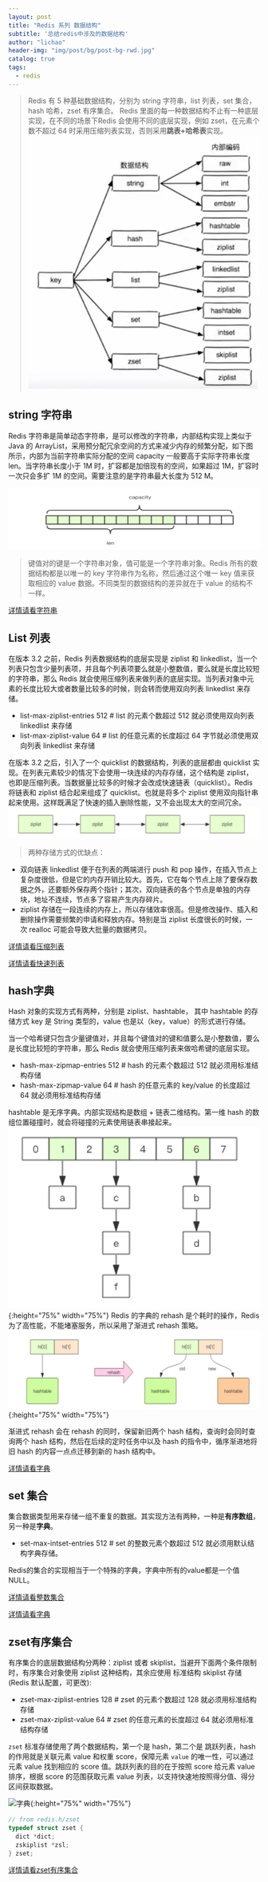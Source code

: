 ```yaml
---
layout: post
title: "Redis 系列 数据结构"
subtitle: '总结redis中涉及的数据结构'
author: "lichao"
header-img: "img/post/bg/post-bg-rwd.jpg"
catalog: true
tags:
  - redis 
---
```


> Redis 有 5 种基础数据结构，分别为 string 字符串，list 列表，set 集合，hash 哈希，zset 有序集合。 Redis 里面的每一种数据结构不止有一种底层实现，在不同的场景下Redis 会使用不同的底层实现，例如 zset，在元素个数不超过 64 时采用压缩列表实现，否则采用**跳表+哈希表**实现。
![数据结构](/img/post/store/redis/数据结构.jpeg)

## string 字符串
Redis 字符串是简单动态字符串，是可以修改的字符串，内部结构实现上类似于 Java 的 ArrayList，采用预分配冗余空间的方式来减少内存的频繁分配，如下图所示，内部为当前字符串实际分配的空间 capacity 一般要高于实际字符串长度 len。当字符串长度小于 1M 时，扩容都是加倍现有的空间，如果超过 1M，扩容时一次只会多扩 1M 的空间。需要注意的是字符串最大长度为 512 M。

![动态字符串](/img/redis/string.png)

> 键值对的键是一个字符串对象，值可能是一个字符串对象。Redis 所有的数据结构都是以唯一的 key 字符串作为名称，然后通过这个唯一 key 值来获取相应的 value 数据。不同类型的数据结构的差异就在于 value 的结构不一样。

[详情请看字符串](https://bailing1992.github.io/2019/12/24/redis-%E7%B3%BB%E5%88%97-%E5%AD%97%E7%AC%A6%E4%B8%B2/)

## List 列表
在版本 3.2 之前，Redis 列表数据结构的底层实现是 ziplist 和 linkedlist，当一个列表只包含少量列表项，并且每个列表项要么就是小整数值，要么就是长度比较短的字符串，那么 Redis 就会使用压缩列表来做列表的底层实现。当列表对象中元素的长度比较大或者数量比较多的时候，则会转而使用双向列表 linkedlist 来存储。
* list-max-ziplist-entries 512  # list 的元素个数超过 512 就必须使用双向列表 linkedlist 来存储
* list-max-ziplist-value   64   # list 的任意元素的长度超过 64 字节就必须使用双向列表 linkedlist 来存储

在版本 3.2 之后，引入了一个 quicklist 的数据结构，列表的底层都由 quicklist 实现。在列表元素较少的情况下会使用一块连续的内存存储，这个结构是 ziplist，也即是压缩列表。当数据量比较多的时候才会改成快速链表（quicklist）。Redis 将链表和 ziplist 结合起来组成了 quicklist。也就是将多个 ziplist 使用双向指针串起来使用。这样既满足了快速的插入删除性能，又不会出现太大的空间冗余。
![快速列表简易图](/img/redis/快速列表简易图.png)

> 两种存储方式的优缺点：
* 双向链表 linkedlist 便于在列表的两端进行 push 和 pop 操作，在插入节点上复杂度很低，但是它的内存开销比较大。首先，它在每个节点上除了要保存数据之外，还要额外保存两个指针；其次，双向链表的各个节点是单独的内存块，地址不连续，节点多了容易产生内存碎片。
* ziplist 存储在一段连续的内存上，所以存储效率很高。但是修改操作、插入和删除操作需要频繁的申请和释放内存。特别是当 ziplist 长度很长的时候，一次 realloc 可能会导致大批量的数据拷贝。

[详情请看压缩列表](https://bailing1992.github.io/2019/12/24/redis-%E7%B3%BB%E5%88%97-%E5%8E%8B%E7%BC%A9%E5%88%97%E8%A1%A8/)

[详情请看快速列表](https://bailing1992.github.io/2019/12/24/redis-%E7%B3%BB%E5%88%97-%E5%BF%AB%E9%80%9F%E5%88%97%E8%A1%A8/)

## hash字典
Hash 对象的实现方式有两种，分别是 ziplist、hashtable， 其中 hashtable 的存储方式 key 是 String 类型的，value 也是以（key，value）的形式进行存储。

当一个哈希键只包含少量键值对，并且每个键值对的键和值要么是小整数值，要么是长度比较短的字符串，那么 Redis 就会使用压缩列表来做哈希键的底层实现。
* hash-max-zipmap-entries 512   # hash 的元素个数超过 512 就必须用标准结构存储
* hash-max-zipmap-value   64    # hash 的任意元素的 key/value 的长度超过 64 就必须用标准结构存储

hashtable 是无序字典。内部实现结构是数组 + 链表二维结构。第一维 hash 的数组位置碰撞时，就会将碰撞的元素使用链表串接起来。
![字典](/img/redis/字典.png){:height="75%" width="75%"}
Redis 的字典的 rehash 是个耗时的操作，Redis 为了高性能，不能堵塞服务，所以采用了渐进式 rehash 策略。
![字典rehash](/img/redis/字典rehash.png){:height="75%" width="75%"}

渐进式 rehash 会在 rehash 的同时，保留新旧两个 hash 结构，查询时会同时查询两个 hash 结构，然后在后续的定时任务中以及 hash 的指令中，循序渐进地将旧 hash 的内容一点点迁移到新的 hash 结构中。


[详情请看字典](https://bailing1992.github.io/2019/12/24/redis-%E7%B3%BB%E5%88%97-%E5%AD%97%E5%85%B8/)

## set 集合
集合数据类型用来存储一组不重复的数据。其实现方法有两种，一种是**有序数组**，另一种是**字典**。
* set-max-intset-entries 512 # set 的整数元素个数超过 512 就必须用默认结构字典存储。

Redis的集合的实现相当于一个特殊的字典，字典中所有的value都是一个值NULL。

[详情请看整数集合](https://bailing1992.github.io/2019/12/24/redis-%E7%B3%BB%E5%88%97-%E6%95%B4%E6%95%B0%E9%9B%86%E5%90%88/)

[详情请看字典](https://bailing1992.github.io/2019/12/24/redis-%E7%B3%BB%E5%88%97-%E5%AD%97%E5%85%B8/)

## zset有序集合
有序集合的底层数据结构分两种：ziplist 或者 skiplist，当避开下面两个条件限制时，有序集合对象使用 ziplist 这种结构，其余应使用 标准结构 skiplist 存储 (Redis 默认配置，可更改): 
* zset-max-ziplist-entries 128  # zset 的元素个数超过 128 就必须用标准结构存储
* zset-max-ziplist-value   64   # zset 的任意元素的长度超过 64 就必须用标准结构存储

```zset``` 标准存储使用了两个数据结构，第一个是 hash，第二个是 跳跃列表，hash 的作用就是关联元素 value 和权重 score，保障元素 ```value``` 的唯一性，可以通过元素 value 找到相应的 score 值。跳跃列表的目的在于按照 score 给元素 value 排序，根据 score 的范围获取元素 value 列表，以支持快速地按照得分值、得分区间获取数据。

![字典](/img/post/redis/zset数据结构.png){:height="75%" width="75%"}

```c
// from redis.h/zset
typedef struct zset {
  dict *dict;
  zskiplist *zsl;
} zset;
```

[详情请看zset有序集合](https://bailing1992.github.io/2019/12/24/redis-%E7%B3%BB%E5%88%97-%E8%B7%B3%E8%B7%83%E5%88%97%E8%A1%A8/)
